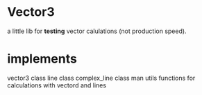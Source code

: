 # Vector3 
a little lib for **testing** vector calulations (not production speed). 

# implements
vector3 class
line class
complex_line class 
man utils functions for calculations with vectord and lines
